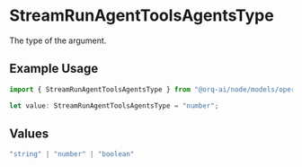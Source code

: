 # StreamRunAgentToolsAgentsType

The type of the argument.

## Example Usage

```typescript
import { StreamRunAgentToolsAgentsType } from "@orq-ai/node/models/operations";

let value: StreamRunAgentToolsAgentsType = "number";
```

## Values

```typescript
"string" | "number" | "boolean"
```